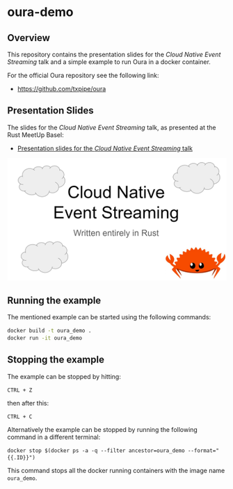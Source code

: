 # oura-demo

## Overview
This repository contains the presentation slides for the *Cloud Native Event Streaming* talk and a simple example to run Oura in a docker container.

For the official Oura repository see the following link:
 - https://github.com/txpipe/oura

## Presentation Slides

The slides for the *Cloud Native Event Streaming* talk, as presented at the Rust MeetUp Basel:

 - [Presentation slides for the *Cloud Native Event Streaming* talk](https://docs.google.com/presentation/d/1zBH7x-Yln9tZ3LyoJEKz9O8kPbdHJmqvunNo44fwALI/edit?usp=sharing)

[![Slides](https://github.com/4TT1L4/oura-demo/blob/main/snapshot.jpg?raw=true "Cloud Native Event Streaming Slides")](https://docs.google.com/presentation/d/1zBH7x-Yln9tZ3LyoJEKz9O8kPbdHJmqvunNo44fwALI/edit?usp=sharing)

## Running the example

The mentioned example can be started using the following commands:

``` sh
docker build -t oura_demo .
docker run -it oura_demo
```

## Stopping the example

The example can be stopped by hitting:

```
CTRL + Z
```

then after this:

```
CTRL + C
```

Alternatively the example can be stopped by running the following command in a different terminal:

```
docker stop $(docker ps -a -q --filter ancestor=oura_demo --format="{{.ID}}")
```

This command stops all the docker running containers with the image name `oura_demo`.
